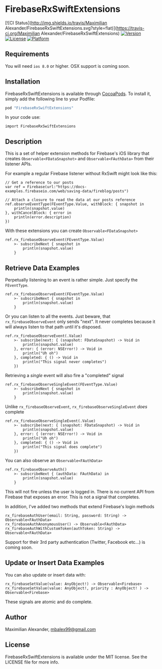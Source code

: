 # FirebaseRxSwiftExtensions

[![CI Status](http://img.shields.io/travis/Maximilian Alexander/FirebaseRxSwiftExtensions.svg?style=flat)](https://travis-ci.org/Maximilian Alexander/FirebaseRxSwiftExtensions)
[![Version](https://img.shields.io/cocoapods/v/FirebaseRxSwiftExtensions.svg?style=flat)](http://cocoapods.org/pods/FirebaseRxSwiftExtensions)
[![License](https://img.shields.io/cocoapods/l/FirebaseRxSwiftExtensions.svg?style=flat)](http://cocoapods.org/pods/FirebaseRxSwiftExtensions)
[![Platform](https://img.shields.io/cocoapods/p/FirebaseRxSwiftExtensions.svg?style=flat)](http://cocoapods.org/pods/FirebaseRxSwiftExtensions)

## Requirements

You will need `ios 8.0` or higher. OSX support is coming soon.

## Installation

FirebaseRxSwiftExtensions is available through [CocoaPods](http://cocoapods.org). To install
it, simply add the following line to your Podfile:

```ruby
pod "FirebaseRxSwiftExtensions"
```

In your code use:

    import FirebaseRxSwiftExtensions

## Description

This is a set of helper extension methods for Firebase's iOS library that creates `Observable<FDataSnapshot>` and `Observable<FAuthData>`
from their listener APIs.

For example a regular Firebase listener without RxSwift might look like this:

    // Get a reference to our posts
    var ref = Firebase(url:"https://docs-examples.firebaseio.com/web/saving-data/fireblog/posts")

    // Attach a closure to read the data at our posts reference
    ref.observeEventType(FEventType.Value, withBlock: { snapshot in
        println(snapshot.value)
    }, withCancelBlock: { error in
        println(error.description)
    })

With these extensions you can create `Observable<FDataSnapshot>`

    ref.rx_firebaseObserveEvent(FEventType.Value)
        >- subscribeNext { snapshot in
            println(snapshot.value)
        }

## Retrieve Data Examples

Perpetually listening to an event is rather simple. Just specify the `FEventType`.

    ref.rx_firebaseObserveEvent(FEventType.Value)
        >- subscribeNext { snapshot in
            println(snapshot.value)
        }

Or you can listen to all the events. Just beware, that `rx_firebaseObserveEvent` only sends "next". It never completes because it will always listen to that path until it's disposed.

    ref.rx_firebaseObserveEvent(.Value)
        >- subscribe(next: { (snapshot: FDataSnapshot) -> Void in
            println(snapshot.value)  
        }, error: { (error: NSError!) -> Void in
            println("Uh oh")
        }, completed: { () -> Void in
            println("This signal never completes")
        })

Retrieving a *single* event will also fire a "completed" signal

    ref.rx_firebaseObserveSingleEvent(FEventType.Value)
        >- subscribeNext { snapshot in
            println(snapshot.value)
        }
Unlike `rx_firebaseObserveEvent`, `rx_firebaseObserveSingleEvent` *does* complete

    ref.rx_firebaseObserveSingleEvent(.Value)
        >- subscribe(next: { (snapshot: FDataSnapshot) -> Void in
            println(snapshot.value)  
        }, error: { (error: NSError!) -> Void in
            println("Uh oh")
        }, completed: { () -> Void in
            println("This signal does complete")
        })

You can also observe an `Observable<FAuthData>`

    ref.rx_firebaseObserveAuth()
        >- subscribeNext { (authData: FAuthData) in
            println(snapshot.value)
        }

This will not fire unless the user is logged in. There is no current API from Firebase that exposes an error. This is not a signal that completes.

In addition, I've added two methods that extend Firebase's login methods

    rx_firebaseAuthUser(email: String, password: String) -> Observable<FAuthData>
    rx_firebaseAuthAnonymousUser() -> Observable<FAuthData>
    rx_firebaseAuthWithCustomToken(authToken: String) -> Observable<FAuthData>

Support for their 3rd party authentication (Twitter, Facebook etc...) is coming soon.

## Update or Insert Data Examples

You can also update or insert data with:

    rx_firebaseSetValue(value: AnyObject!) -> Observable<Firebase>
    rx_firebaseSetValue(value: AnyObject!, priority : AnyObject! ) -> Observable<Firebase>

These signals are atomic and do complete.

## Author

Maximilian Alexander, mbalex99@gmail.com

## License

FirebaseRxSwiftExtensions is available under the MIT license. See the LICENSE file for more info.
